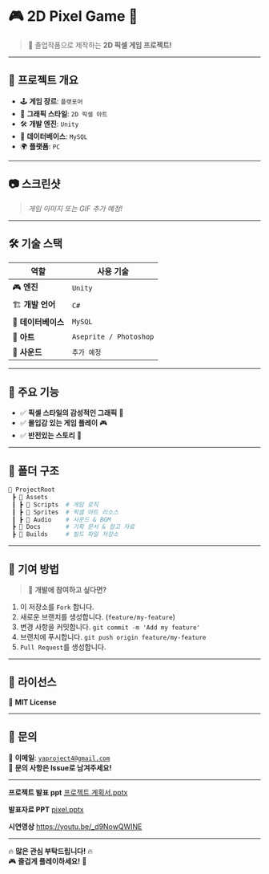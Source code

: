 # 🎮 **2D Pixel Game** 🎨   
> 🚀 졸업작품으로 제작하는 **2D 픽셀 게임 프로젝트!**  
 

---

## 🌟 **프로젝트 개요**
- 🕹️ **게임 장르**: `플랫포머`  
- 🎨 **그래픽 스타일**: `2D 픽셀 아트`  
- 🛠️ **개발 엔진**: `Unity`  
- 💾 **데이터베이스**: `MySQL`  
- 🌍 **플랫폼**: `PC`  

---

## 📷 **스크린샷**
> *게임 이미지 또는 GIF 추가 예정!*  

---

## 🛠 **기술 스택**
| 역할 | 사용 기술 |
|------|----------|
| 🎮 **엔진** | `Unity` |
| 🏗️ **개발 언어** | `C#` |
| 💾 **데이터베이스** | `MySQL` |
| 🎨 **아트** | `Aseprite / Photoshop` |
| 🎵 **사운드** | `추가 예정` |

---

## 📌 **주요 기능**
- ✅ **픽셀 스타일의 감성적인 그래픽** 🎨  
- ✅ **몰입감 있는 게임 플레이** 🎮  
- ✅ **반전있는 스토리** 🫢

---

## 📂 **폴더 구조**
```bash
📂 ProjectRoot
 ┣ 📂 Assets
 ┃ ┣ 📂 Scripts  # 게임 로직
 ┃ ┣ 📂 Sprites  # 픽셀 아트 리소스
 ┃ ┣ 📂 Audio    # 사운드 & BGM
 ┣ 📂 Docs       # 기획 문서 & 참고 자료
 ┣ 📂 Builds     # 빌드 파일 저장소
```

---

## 🤝 **기여 방법**
> 🎯 **개발에 참여하고 싶다면?**  


1. 이 저장소를 `Fork` 합니다.  
2. 새로운 브랜치를 생성합니다. (`feature/my-feature`)  
3. 변경 사항을 커밋합니다.  `git commit -m 'Add my feature'` 
4. 브랜치에 푸시합니다.  `git push origin feature/my-feature`   
5. `Pull Request`를 생성합니다.  

---

## 📜 **라이선스**
📝 **MIT License**  

---

## 🙌 **문의**
📧 **이메일**: [`yaproject4@gmail.com`](mailto:yaproject4@gmail.com)  
💬 **문의 사항은 Issue로 남겨주세요!**  

---
**프로젝트 발표 ppt**
[프로젝트 계획서.pptx](https://github.com/user-attachments/files/20877732/default.pptx)


**발표자료 PPT**
[pixel.pptx](https://github.com/user-attachments/files/20685539/pixel.pptx)


**시연영상**
https://youtu.be/_d9NowQWINE

---

🔥 **많은 관심 부탁드립니다!** 🔥  
🎮 **즐겁게 플레이하세요!** 🚀  

